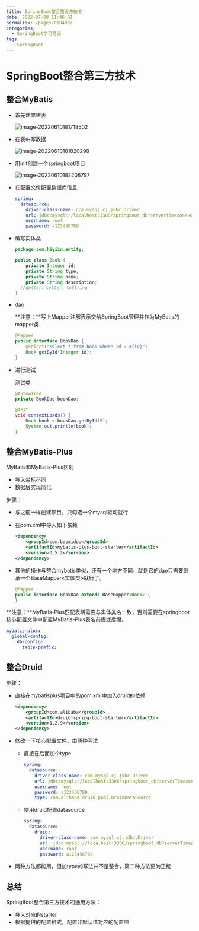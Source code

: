 ```yaml
---
title: SpringBoot整合第三方技术
date: 2022-07-08 11:46:02
permalink: /pages/01849d/
categories:
  - SpringBoot学习笔记
tags:
  - SpringBoot
---
```

# SpringBoot整合第三方技术

## 整合MyBatis

- 首先建库建表

  ![image-20220610181718502](https://cdn.jsdelivr.net/gh/Hiyiin/picture/Typora/image-20220610181718502.png)

- 在表中写数据

  ![image-20220610181820298](https://cdn.jsdelivr.net/gh/Hiyiin/picture/Typora/image-20220610181820298.png)

- 用init创建一个springboot项目

  ![image-20220610182206797](https://cdn.jsdelivr.net/gh/Hiyiin/picture/Typora/image-20220610182206797.png)

- 在配置文件配置数据库信息

  ```yaml
  spring:
    datasource:
      driver-class-name: com.mysql.cj.jdbc.Driver
      url: jdbc:mysql://localhost:3306/springboot_db?serverTimezone=UTC
      username: root
      password: a123456789
  ```

- 编写实体类

  ```java
  package com.hiyiin.entity;
  
  public class Book {
      private Integer id;
      private String type;
      private String name;
      private String description;
  	//getter、setter、toString
  }
  ```

- dao

  **注意：**写上Mapper注解表示交给SpringBoot管理并作为MyBatis的mapper类

  ```java
  @Mapper
  public interface BookDao {
      @Select("select * from book where id = #{id}")
      Book getById(Integer id);
  }
  ```

- 进行测试

  测试类

  ```java
  @Autowired
  private BookDao bookDao;
  
  @Test
  void contextLoads() {
      Book book = bookDao.getById(5);
      System.out.println(book);
  }
  ```

## 整合MyBatis-Plus

MyBatis和MyBatis-Plus区别

- 导入坐标不同
- 数据层实现简化

步骤：

- 与之前一样创建项目，只勾选一个mysql驱动就行

- 在pom.xml中导入如下依赖

  ```xml
  <dependency>
      <groupId>com.baomidou</groupId>
      <artifactId>mybatis-plus-boot-starter</artifactId>
      <version>3.5.2</version>
  </dependency>
  ```

- 其他的操作与整合mybatis类似，还有一个地方不同，就是它的dao只需要继承一个BaseMapper<实体类>就行了。

  ```java
  @Mapper
  public interface BookDao extends BaseMapper<Book> {
  }
  ```

**注意：**MyBatis-Plus匹配表明需要与实体类名一致，否则需要在springboot核心配置文件中配置MyBatis-Plus表名前缀或后缀。

```yaml
mybatis-plus:
  global-config:
    db-config:
      table-prefix: 
```

## 整合Druid

步骤：

- 直接在mybatisplus项目中的pom.xml中加入druid的依赖

  ```xml
  <dependency>
      <groupId>com.alibaba</groupId>
      <artifactId>druid-spring-boot-starter</artifactId>
      <version>1.2.9</version>
  </dependency>
  ```

- 修改一下核心配置文件，由两种写法

  - 直接在后面加个type

    ```yaml
    spring:
      datasource:
        driver-class-name: com.mysql.cj.jdbc.Driver
        url: jdbc:mysql://localhost:3306/springboot_db?serverTimezone=UTC
        username: root
        password: a123456789
        type: com.alibaba.druid.pool.DruidDataSource
    ```

  - 使用druid配置datasource

    ```yaml
    spring:
      datasource:
        druid:
          driver-class-name: com.mysql.cj.jdbc.Driver
          url: jdbc:mysql://localhost:3306/springboot_db?serverTimezone=UTC
          username: root
          password: a123456789
    ```

- 两种方法都能用，但加type的写法并不是整合，第二种方法更为正统

## 总结

SpringBoot整合第三方技术的通用方法：

- 导入对应的starter
- 根据提供的配置格式，配置非默认值对应的配置项